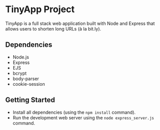 
# TinyApp Project

TinyApp is a full stack web application built with Node and Express that allows users to shorten long URLs (à la bit.ly).

## Dependencies

- Node.js
- Express
- EJS
- bcrypt
- body-parser
- cookie-session

## Getting Started

- Install all dependencies (using the `npm install` command).
- Run the development web server using the `node express_server.js` command.
